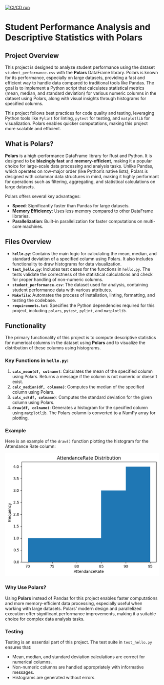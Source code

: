 [![CI/CD run](https://github.com/Mu-niu13/Mu-Niu-Polars-Descriptive-Statistics-Script/actions/workflows/hello.yml/badge.svg)](https://github.com/Mu-niu13/Mu-Niu-Polars-Descriptive-Statistics-Script/actions/workflows/hello.yml)

# Student Performance Analysis and Descriptive Statistics with **Polars**

## Project Overview

This project is designed to analyze student performance using the dataset `student_performance.csv` with the **Polars** DataFrame library. Polars is known for its performance, especially on large datasets, providing a fast and efficient way to handle data compared to traditional tools like Pandas. The goal is to implement a Python script that calculates statistical metrics (mean, median, and standard deviation) for various numeric columns in the dataset using Polars, along with visual insights through histograms for specified columns.

This project follows best practices for code quality and testing, leveraging Python tools like `Pylint` for linting, `pytest` for testing, and `matplotlib` for visualization. Polars enables quicker computations, making this project more scalable and efficient.

## What is Polars?

**Polars** is a high-performance DataFrame library for Rust and Python. It is designed to be **blazingly fast** and **memory-efficient**, making it a popular choice for large-scale data processing and analysis tasks. Unlike Pandas, which operates on row-major order (like Python’s native lists), Polars is designed with columnar data structures in mind, making it highly performant for operations such as filtering, aggregating, and statistical calculations on large datasets.

Polars offers several key advantages:
- **Speed**: Significantly faster than Pandas for large datasets.
- **Memory Efficiency**: Uses less memory compared to other DataFrame libraries.
- **Parallelization**: Built-in parallelization for faster computations on multi-core machines.

## Files Overview

- **`hello.py`**: Contains the main logic for calculating the mean, median, and standard deviation of a specified column using Polars. It also includes functionality to draw histograms for data visualization.
- **`test_hello.py`**: Includes test cases for the functions in `hello.py`. The tests validate the correctness of the statistical calculations and check for proper handling of non-numeric columns.
- **`student_performance.csv`**: The dataset used for analysis, containing student performance data with various attributes.
- **`Makefile`**: Automates the process of installation, linting, formatting, and testing the codebase.
- **`requirements.txt`**: Specifies the Python dependencies required for this project, including `polars`, `pytest`, `pylint`, and `matplotlib`.

## Functionality

The primary functionality of this project is to compute descriptive statistics for numerical columns in the dataset using **Polars** and to visualize the distribution of these columns using histograms.

### Key Functions in `hello.py`:

1. **`calc_mean(df, colname)`**: Calculates the mean of the specified column using Polars. Returns a message if the column is not numeric or doesn't exist.
2. **`calc_median(df, colname)`**: Computes the median of the specified column using Polars.
3. **`calc_sd(df, colname)`**: Computes the standard deviation for the given column using Polars.
4. **`draw(df, colname)`**: Generates a histogram for the specified column using `matplotlib`. The Polars column is converted to a NumPy array for plotting.

### Example

Here is an example of the `draw()` function plotting the histogram for the Attendance Rate column:

![Attendance Rate Histogram](AttendanceRate.png)

### Why Use Polars?

Using **Polars** instead of Pandas for this project enables faster computations and more memory-efficient data processing, especially useful when working with large datasets. Polars' modern design and parallelized execution offer significant performance improvements, making it a suitable choice for complex data analysis tasks.

### Testing

Testing is an essential part of this project. The test suite in `test_hello.py` ensures that:

- Mean, median, and standard deviation calculations are correct for numerical columns.
- Non-numeric columns are handled appropriately with informative messages.
- Histograms are generated without errors.
